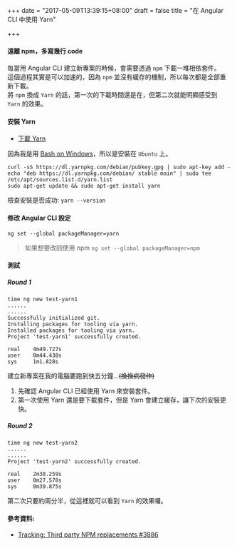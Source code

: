 +++
date = "2017-05-09T13:39:15+08:00"
draft = false
title = "在 Angular CLI 中使用 Yarn"

+++

#### 遠離 npm，多寫幾行 code

<!--more-->

每當用 Angular CLI 建立新專案的時候，會需要透過 `npm` 下載一堆相依套件。  
這個過程其實是可以加速的，因為 `npm` 並沒有緩存的機制，所以每次都是全部重新下載。  
將 `npm` 換成 `Yarn` 的話，第一次的下載時間還是在，但第二次就能明顯感受到 `Yarn` 的效果。

#### 安裝 Yarn

- [下載 Yarn]

因為我是用 [Bash on Windows]，所以是安裝在 `Ubuntu` 上。
```
curl -sS https://dl.yarnpkg.com/debian/pubkey.gpg | sudo apt-key add -
echo "deb https://dl.yarnpkg.com/debian/ stable main" | sudo tee /etc/apt/sources.list.d/yarn.list
sudo apt-get update && sudo apt-get install yarn
```
檢查安裝是否成功: `yarn --version`

#### 修改 Angular CLI 設定

```
ng set --global packageManager=yarn
```
> 如果想要改回使用 npm `ng set --global packageManager=npm`

#### 測試
##### Round 1
```
time ng new test-yarn1
......
......
Successfully initialized git.
Installing packages for tooling via yarn.
Installed packages for tooling via yarn.
Project 'test-yarn1' successfully created.

real    4m49.727s
user    0m44.438s
sys     1m1.828s
```
建立新專案在我的電腦要跑到快五分鐘...~~(換換病發作)~~

1. 先確認 Angular CLI 已經使用 Yarn 來安裝套件。  
2. 第一次使用 Yarn 還是要下載套件，但是 Yarn 會建立緩存，讓下次的安裝更快。

##### Round 2
```
time ng new test-yarn2
......
......
Project 'test-yarn2' successfully created.

real    2m38.259s
user    0m27.578s
sys     0m39.875s
```

第二次只要約兩分半，從這裡就可以看到 `Yarn` 的效果囉。


#### 參考資料:
- [Tracking: Third party NPM replacements #3886]

[下載 Yarn]: https://yarnpkg.com/zh-Hans/
[Bash on Windows]: https://msdn.microsoft.com/zh-tw/commandline/wsl/about
[Tracking: Third party NPM replacements #3886]: https://github.com/angular/angular-cli/issues/3886